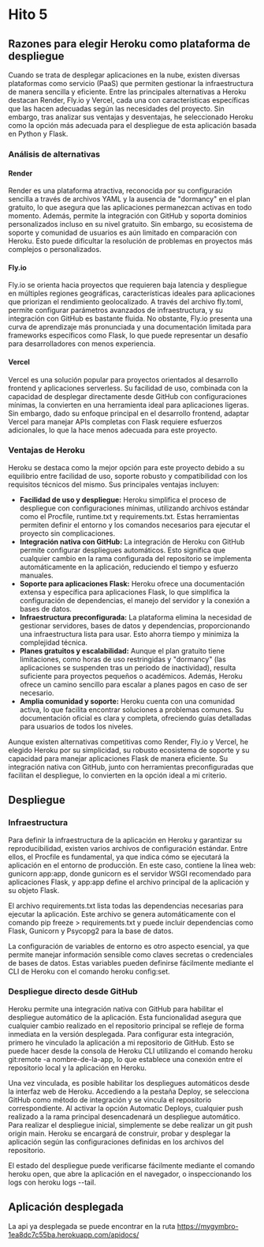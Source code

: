 # **Hito 5**

## Razones para elegir Heroku como plataforma de despliegue

Cuando se trata de desplegar aplicaciones en la nube, existen diversas plataformas como servicio (PaaS) que permiten 
gestionar la infraestructura de manera sencilla y eficiente. Entre las principales alternativas a Heroku destacan 
Render, Fly.io y Vercel, cada una con características específicas que las hacen adecuadas según las necesidades del 
proyecto. Sin embargo, tras analizar sus ventajas y desventajas, he seleccionado Heroku como la opción más 
adecuada para el despliegue de esta aplicación basada en Python y Flask.

### Análisis de alternativas

#### Render
Render es una plataforma atractiva, reconocida por su configuración sencilla a través de archivos YAML y la ausencia de 
"dormancy" en el plan gratuito, lo que asegura que las aplicaciones permanezcan activas en todo momento. Además, permite
la integración con GitHub y soporta dominios personalizados incluso en su nivel gratuito. Sin embargo, su ecosistema de 
soporte y comunidad de usuarios es aún limitado en comparación con Heroku. Esto puede dificultar la resolución de 
problemas en proyectos más complejos o personalizados.

#### Fly.io
Fly.io se orienta hacia proyectos que requieren baja latencia y despliegue en múltiples regiones geográficas, 
características ideales para aplicaciones que priorizan el rendimiento geolocalizado. A través del archivo fly.toml, 
permite configurar parámetros avanzados de infraestructura, y su integración con GitHub es bastante fluida. No obstante,
Fly.io presenta una curva de aprendizaje más pronunciada y una documentación limitada para frameworks específicos como 
Flask, lo que puede representar un desafío para desarrolladores con menos experiencia.

#### Vercel
Vercel es una solución popular para proyectos orientados al desarrollo frontend y aplicaciones serverless. Su facilidad 
de uso, combinada con la capacidad de desplegar directamente desde GitHub con configuraciones mínimas, la convierten en 
una herramienta ideal para aplicaciones ligeras. Sin embargo, dado su enfoque principal en el desarrollo frontend, 
adaptar Vercel para manejar APIs completas con Flask requiere esfuerzos adicionales, lo que la hace menos adecuada 
para este proyecto.

### Ventajas de Heroku

Heroku se destaca como la mejor opción para este proyecto debido a su equilibrio entre facilidad de uso, soporte 
robusto y compatibilidad con los requisitos técnicos del mismo. Sus principales ventajas incluyen:
- **Facilidad de uso y despliegue:** Heroku simplifica el proceso de despliegue con configuraciones mínimas, utilizando 
archivos estándar como el Procfile, runtime.txt y requirements.txt. Estas herramientas permiten definir el entorno y 
los comandos necesarios para ejecutar el proyecto sin complicaciones.
- **Integración nativa con GitHub:** La integración de Heroku con GitHub permite configurar despliegues automáticos. 
Esto significa que cualquier cambio en la rama configurada del repositorio se implementa automáticamente en la 
aplicación, reduciendo el tiempo y esfuerzo manuales.
- **Soporte para aplicaciones Flask:** Heroku ofrece una documentación extensa y específica para aplicaciones Flask, lo 
que simplifica la configuración de dependencias, el manejo del servidor y la conexión a bases de datos.
- **Infraestructura preconfigurada:** La plataforma elimina la necesidad de gestionar servidores, bases de datos y 
dependencias, proporcionando una infraestructura lista para usar. Esto ahorra tiempo y minimiza la complejidad técnica.
- **Planes gratuitos y escalabilidad:** Aunque el plan gratuito tiene limitaciones, como horas de uso restringidas y 
"dormancy" (las aplicaciones se suspenden tras un periodo de inactividad), resulta suficiente para proyectos pequeños 
o académicos. Además, Heroku ofrece un camino sencillo para escalar a planes pagos en caso de ser necesario.
- **Amplia comunidad y soporte:** Heroku cuenta con una comunidad activa, lo que facilita encontrar soluciones a 
problemas comunes. Su documentación oficial es clara y completa, ofreciendo guías detalladas para usuarios de todos 
los niveles.

Aunque existen alternativas competitivas como Render, Fly.io y Vercel, he elegido Heroku por su simplicidad, 
su robusto ecosistema de soporte y su capacidad para manejar aplicaciones Flask de manera eficiente. Su integración 
nativa con GitHub, junto con herramientas preconfiguradas que facilitan el despliegue, lo convierten en la opción ideal
a mi criterio.

## Despliegue

### Infraestructura

Para definir la infraestructura de la aplicación en Heroku y garantizar su reproducibilidad, existen varios archivos 
de configuración estándar. Entre ellos, el Procfile es fundamental, ya que indica cómo se ejecutará la aplicación en el 
entorno de producción. En este caso, contiene la línea web: gunicorn app:app, donde gunicorn es el servidor WSGI 
recomendado para aplicaciones Flask, y app:app define el archivo principal de la aplicación y su objeto Flask.

El archivo requirements.txt lista todas las dependencias necesarias para ejecutar la aplicación. Este archivo se genera
automáticamente con el comando pip freeze > requirements.txt y puede incluir dependencias como Flask, Gunicorn y 
Psycopg2 para la base de datos.

La configuración de variables de entorno es otro aspecto esencial, ya que permite manejar información sensible como 
claves secretas o credenciales de bases de datos. Estas variables pueden definirse fácilmente mediante el CLI de Heroku 
con el comando heroku config:set.

### Despliegue directo desde GitHub

Heroku permite una integración nativa con GitHub para habilitar el despliegue automático de la aplicación. Esta 
funcionalidad asegura que cualquier cambio realizado en el repositorio principal se refleje de forma inmediata en la 
versión desplegada. Para configurar esta integración, primero he vinculado la aplicación a mi repositorio de GitHub.
Esto se puede hacer desde la consola de Heroku CLI utilizando el comando heroku git:remote -a nombre-de-la-app, lo que 
establece una conexión entre el repositorio local y la aplicación en Heroku.

Una vez vinculada, es posible habilitar los despliegues automáticos desde la interfaz web de Heroku. Accediendo a la 
pestaña Deploy, se selecciona GitHub como método de integración y se vincula el repositorio correspondiente. Al activar
la opción Automatic Deploys, cualquier push realizado a la rama principal desencadenará un despliegue automático. Para 
realizar el despliegue inicial, simplemente se debe realizar un git push origin main. Heroku se encargará de construir, 
probar y desplegar la aplicación según las configuraciones definidas en los archivos del repositorio.

El estado del despliegue puede verificarse fácilmente mediante el comando heroku open, que abre la aplicación en el 
navegador, o inspeccionando los logs con heroku logs --tail.

## Aplicación desplegada

La api ya desplegada se puede encontrar en la ruta https://mygymbro-1ea8dc7c55ba.herokuapp.com/apidocs/
